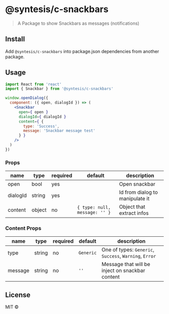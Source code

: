 # @syntesis/c-snackbars

> A Package to show Snackbars as messages (notifications)

## Install
Add `@syntesis/c-snackbars` into package.json dependencies from another package.

## Usage

```jsx
import React from 'react'
import { Snackbar } from '@syntesis/c-snackbars'

window.openDialog({
  component: ({ open, dialogId }) => (
    <Snackbar
      open={ open }
      dialogId={ dialogId }
      content={ {
        type: 'Success',
        message: 'Snackbar message test'
      } }
    />
  )
})
```

### Props
| name     	| type   	| required 	| default                        	| description                     	|
|----------	|--------	|----------	|--------------------------------	|---------------------------------	|
| open     	| bool   	| yes      	|                                	| Open snackbar                   	|
| dialogId 	| string 	| yes      	|                                	| Id from dialog to manipulate it 	|
| content  	| object 	| no       	| `{ type: null, message: '' }` 	| Object that extract infos       	|

### Content Props
| name    	| type   	| required 	| default   	| description                                            	|
|---------	|--------	|----------	|-----------	|--------------------------------------------------------	|
| type    	| string 	| no       	| `Generic` 	| One of types: `Generic`, `Success`, `Warning`, `Error` 	|
| message 	| string 	| no       	| `''`       	| Message that will be inject on snackbar content        	|

## License

MIT © [](https://github.com/)
